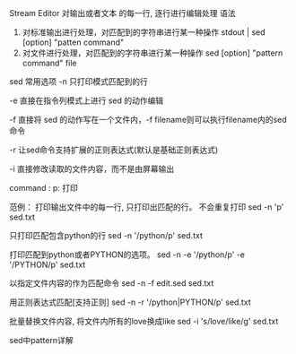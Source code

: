 Stream Editor 对输出或者文本 的每一行, 逐行进行编辑处理
语法
1. 对标准输出进行处理，对匹配到的字符串进行某一种操作
   stdout | sed [option] "patten command"
2. 对文件进行处理，对匹配到的字符串进行某一种操作
   sed [option] "pattern command" file 

sed 常用选项
-n 只打印模式匹配到的行

-e 直接在指令列模式上进行 sed 的动作编辑

-f 直接将 sed 的动作写在一个文件内，-f filename则可以执行filename内的sed命令

-r 让sed命令支持扩展的正则表达式(默认是基础正则表达式)

-i 直接修改读取的文件内容，而不是由屏幕输出

command :
p: 打印

范例：
打印输出文件中的每一行, 只打印出匹配的行。 不会重复打印 
sed -n 'p' sed.txt

只打印匹配包含python的行
sed -n '/python/p' sed.txt


打印匹配到python或者PYTHON的选项。 
sed -n -e '/python/p' -e '/PYTHON/p' sed.txt

以指定文件内容的作为匹配命令
sed -n -f  edit.sed sed.txt

用正则表达式匹配[支持正则]
sed -n -r '/python|PYTHON/p' sed.txt

批量替换文件内容, 将文件内所有的love换成like 
sed -i 's/love/like/g' sed.txt

sed中pattern详解

